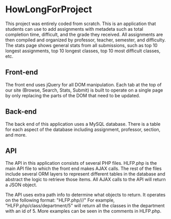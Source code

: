 # HowLongForProject
This project was entirely coded from scratch.
This is an application that students can use to add assignments with metadeta such as total completion time, difficult, and the grade they received. All assignments are then compiled and organized by professor, teacher, semester, and difficulty. The stats page shows general stats from all submissions, such as top 10 longest assignments, top 10 longest classes, top 10 most difficult classes, etc.

## Front-end
The front end uses jQuery for all DOM manipulation. Each tab at the top of our site (Browse, Search, Stats, Submit) is built to operate on a single page by only replacing the parts of the DOM that need to be updated.

## Back-end
The back end of this application uses a MySQL database. There is a table for each aspect of the database including assignment, professor, section, and more.

## API
The API in this application consists of several PHP files. HLFP.php is the main API file to which the front end makes AJAX calls. The rest of the files include several ORM layers to represent different tables in the database and abstract the logic to retrieve those items. All AJAX calls to the API will return a JSON object.

The API uses extra path info to determine what objects to return. It operates on the following format:
"HLFP.php/<return type>/<filter type>/<filter value>"
For example, "HLFP.php/class/department/5" will return all the classes in the department with an id of 5. More examples can be seen in the comments in HLFP.php.
